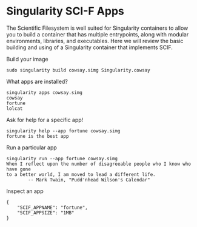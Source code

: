 # Singularity SCI-F Apps

The Scientific Filesystem is well suited for Singularity containers to allow you
to build a container that has multiple entrypoints, along with modular environments,
libraries, and executables. Here we will review the basic building and using of a
Singularity container that implements SCIF.

Build your image

```
sudo singularity build cowsay.simg Singularity.cowsay 
```

What apps are installed?

```
singularity apps cowsay.simg
cowsay
fortune
lolcat
```

Ask for help for a specific app!

```
singularity help --app fortune cowsay.simg
fortune is the best app
```

Run a particular app

```
singularity run --app fortune cowsay.simg
When I reflect upon the number of disagreeable people who I know who have gone
to a better world, I am moved to lead a different life.
		-- Mark Twain, "Pudd'nhead Wilson's Calendar"
```

Inspect an app

```
{
    "SCIF_APPNAME": "fortune",
    "SCIF_APPSIZE": "1MB"
}
```
